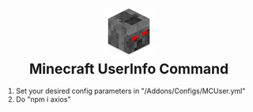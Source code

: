 <h1 align="center">
  <br>
    <a href="#"><img src="./assets/images/mc-user-icon.png" style="width: 100px; height: 100px"></a>
  <br>
  Minecraft UserInfo Command
  <br>
</h1>

1. Set your desired config parameters in "/Addons/Configs/MCUser.yml"
2. Do "npm i axios"
